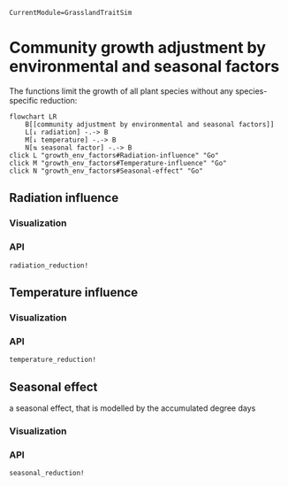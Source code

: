 ```@meta
CurrentModule=GrasslandTraitSim
```

# Community growth adjustment by environmental and seasonal factors

The functions limit the growth of all plant species without any species-specific reduction:
```mermaid
flowchart LR
    B[[community adjustment by environmental and seasonal factors]]
    L[↓ radiation] -.-> B
    M[↓ temperature] -.-> B
    N[⇅ seasonal factor] -.-> B
click L "growth_env_factors#Radiation-influence" "Go"
click M "growth_env_factors#Temperature-influence" "Go"
click N "growth_env_factors#Seasonal-effect" "Go"
```

## Radiation influence
### Visualization
### API
```@docs
radiation_reduction!
```

## Temperature influence
### Visualization
### API
```@docs
temperature_reduction!
```

## Seasonal effect
a seasonal effect, that is modelled by the accumulated degree days

### Visualization
### API

```@docs
seasonal_reduction!
```